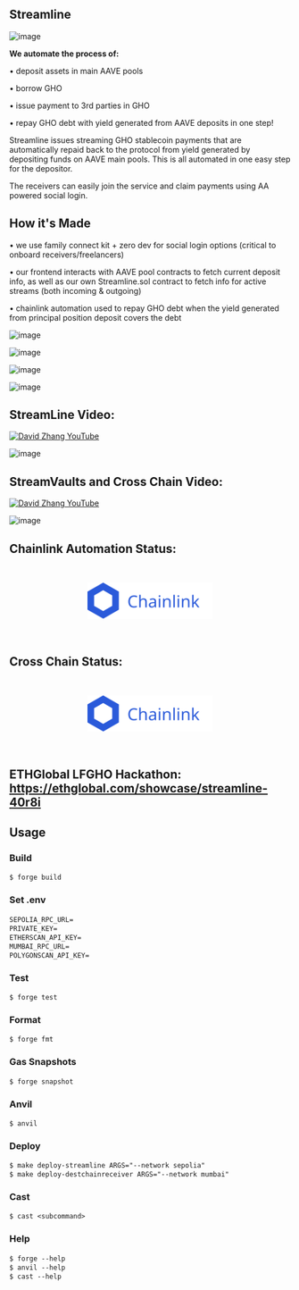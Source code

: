 ## Streamline

![image](https://github.com/Solidityarchitect/Hackathon-Portfolio/assets/125990317/cd7effc8-2215-4fc3-8237-f5a780850f0e)


**We automate the process of:**

• deposit assets in main AAVE pools

• borrow GHO

• issue payment to 3rd parties in GHO

• repay GHO debt with yield generated from AAVE deposits in one step!

Streamline issues streaming GHO stablecoin payments that are automatically repaid back to the protocol from yield generated by depositing funds on AAVE main pools. This is all automated in one easy step for the depositor.

The receivers can easily join the service and claim payments using AA powered social login.

## How it's Made

• we use family connect kit + zero dev for social login options (critical to onboard receivers/freelancers)

• our frontend interacts with AAVE pool contracts to fetch current deposit info, as well as our own Streamline.sol contract to fetch info for active streams (both incoming & outgoing)

• chainlink automation used to repay GHO debt when the yield generated from principal position deposit covers the debt

![image](https://github.com/Solidityarchitect/Hackathon-Portfolio/assets/125990317/53cb14f4-a811-469a-94fc-2b6b383737b1)

![image](https://github.com/Solidityarchitect/Hackathon-Portfolio/assets/125990317/dc3a41c7-1919-4630-b6df-d5c046ad8b28)

![image](https://github.com/Solidityarchitect/Hackathon-Portfolio/assets/125990317/3539afc5-fd62-400c-a13d-f60290de5c7d)

![image](https://github.com/Solidityarchitect/Hackathon-Portfolio/assets/125990317/524df5ec-fc18-4151-bd6a-51c6b8240cd9)

## StreamLine Video:

[![David Zhang YouTube](https://img.shields.io/badge/YouTube-FF0000?style=for-the-badge&logo=youtube&logoColor=white)](https://www.youtube.com/watch?v=mJaIkzzZW-Y)

![image](https://github.com/Solidityarchitect/foundry-streamline/assets/125990317/8ff3e2c0-5155-4181-8cb5-cbbf24faedec)

## StreamVaults and Cross Chain Video:

[![David Zhang YouTube](https://img.shields.io/badge/YouTube-FF0000?style=for-the-badge&logo=youtube&logoColor=white)](https://www.youtube.com/watch?v=9tGVE-GPPxE&t=323s)

![image](https://github.com/Solidityarchitect/foundry-streamline/assets/125990317/84b7f530-651e-4c84-acbd-6ae435632b1f)

## Chainlink Automation Status:

<br/>
<p align="center">
<a href="https://automation.chain.link/sepolia/88520497691709347783514887032752104320864026698858233368798223558543343212584" target="_blank">
<img src="https://raw.githubusercontent.com/smartcontractkit/chainlink/develop/docs/logo-chainlink-blue.svg" width="225" alt="Chainlink logo">
</a>
</p>
<br/>

## Cross Chain Status:

<br/>
<p align="center">
<a href="https://ccip.chain.link/msg/0x1a8c8cf4eb671e663e76e54383cafba8d90627d06e505f822a692c9ea5790bcc" target="_blank">
<img src="https://raw.githubusercontent.com/smartcontractkit/chainlink/develop/docs/logo-chainlink-blue.svg" width="225" alt="Chainlink logo">
</a>
</p>
<br/>

## ETHGlobal LFGHO Hackathon: https://ethglobal.com/showcase/streamline-40r8i

## Usage

### Build

```shell
$ forge build
```

### Set .env

```shell
SEPOLIA_RPC_URL=
PRIVATE_KEY=
ETHERSCAN_API_KEY=
MUMBAI_RPC_URL=
POLYGONSCAN_API_KEY=
```

### Test

```shell
$ forge test
```

### Format

```shell
$ forge fmt
```

### Gas Snapshots

```shell
$ forge snapshot
```

### Anvil

```shell
$ anvil
```

### Deploy

```shell
$ make deploy-streamline ARGS="--network sepolia"
$ make deploy-destchainreceiver ARGS="--network mumbai"
```

### Cast

```shell
$ cast <subcommand>
```

### Help

```shell
$ forge --help
$ anvil --help
$ cast --help
```
